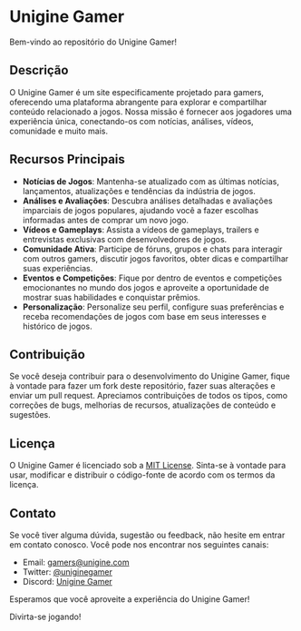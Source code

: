 # Unigine Gamer

Bem-vindo ao repositório do Unigine Gamer!

## Descrição

O Unigine Gamer é um site especificamente projetado para gamers, oferecendo uma plataforma abrangente para explorar e compartilhar conteúdo relacionado a jogos. Nossa missão é fornecer aos jogadores uma experiência única, conectando-os com notícias, análises, vídeos, comunidade e muito mais.

## Recursos Principais

- **Notícias de Jogos**: Mantenha-se atualizado com as últimas notícias, lançamentos, atualizações e tendências da indústria de jogos.
- **Análises e Avaliações**: Descubra análises detalhadas e avaliações imparciais de jogos populares, ajudando você a fazer escolhas informadas antes de comprar um novo jogo.
- **Vídeos e Gameplays**: Assista a vídeos de gameplays, trailers e entrevistas exclusivas com desenvolvedores de jogos.
- **Comunidade Ativa**: Participe de fóruns, grupos e chats para interagir com outros gamers, discutir jogos favoritos, obter dicas e compartilhar suas experiências.
- **Eventos e Competições**: Fique por dentro de eventos e competições emocionantes no mundo dos jogos e aproveite a oportunidade de mostrar suas habilidades e conquistar prêmios.
- **Personalização**: Personalize seu perfil, configure suas preferências e receba recomendações de jogos com base em seus interesses e histórico de jogos.

## Contribuição

Se você deseja contribuir para o desenvolvimento do Unigine Gamer, fique à vontade para fazer um fork deste repositório, fazer suas alterações e enviar um pull request. Apreciamos contribuições de todos os tipos, como correções de bugs, melhorias de recursos, atualizações de conteúdo e sugestões.

## Licença

O Unigine Gamer é licenciado sob a [MIT License](LICENSE). Sinta-se à vontade para usar, modificar e distribuir o código-fonte de acordo com os termos da licença.

## Contato

Se você tiver alguma dúvida, sugestão ou feedback, não hesite em entrar em contato conosco. Você pode nos encontrar nos seguintes canais:

- Email: [gamers@unigine.com](mailto:gamers@unigine.com)
- Twitter: [@uniginegamer](https://twitter.com/uniginegamer)
- Discord: [Unigine Gamer](https://discord.gg/uniginegamer)

Esperamos que você aproveite a experiência do Unigine Gamer!

Divirta-se jogando!

